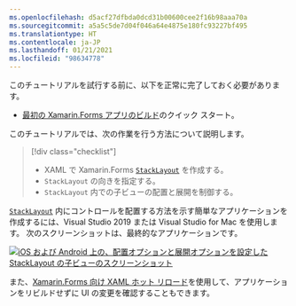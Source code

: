 ```yaml
---
ms.openlocfilehash: d5acf27dfbda0dcd31b00600cee2f16b98aaa70a
ms.sourcegitcommit: a5a5c5de7d04f046a64e4875e180fc93227bf495
ms.translationtype: HT
ms.contentlocale: ja-JP
ms.lasthandoff: 01/21/2021
ms.locfileid: "98634778"
---
```

このチュートリアルを試行する前に、以下を正常に完了しておく必要があります。

- [最初の Xamarin.Forms アプリのビルド](~/get-started/first-app/index.md)のクイック スタート。

このチュートリアルでは、次の作業を行う方法について説明します。

> [!div class="checklist"]
>
> - XAML で Xamarin.Forms [`StackLayout`](xref:Xamarin.Forms.StackLayout) を作成する。
> - `StackLayout` の向きを指定する。
> - `StackLayout` 内での子ビューの配置と展開を制御する。

[`StackLayout`](xref:Xamarin.Forms.StackLayout) 内にコントロールを配置する方法を示す簡単なアプリケーションを作成するには、Visual Studio 2019 または Visual Studio for Mac を使用します。 次のスクリーンショットは、最終的なアプリケーションです。

[![iOS および Android 上の、配置オプションと展開オプションを設定した StackLayout の子ビューのスクリーンショット](../images/alignment-expansion-reduced.png "配置と展開を設定した、Label インスタンスを含む StackLayout")](../images/alignment-expansion-large.png#lightbox "配置と展開を設定した、Label インスタンスを含む StackLayout")

また、[Xamarin.Forms 向け XAML ホット リロード](~/xamarin-forms/xaml/hot-reload.md)を使用して、アプリケーションをリビルドせずに UI の変更を確認することもできます。
